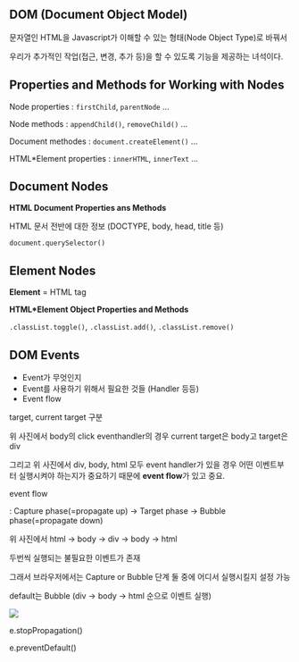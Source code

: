 ## DOM (Document Object Model)

문자열인 HTML을 Javascript가 이해할 수 있는 형태(Node Object Type)로 바꿔서

우리가 추가적인 작업(접근, 변경, 추가 등)을 할 수 있도록 기능을 제공하는 녀석이다.





## Properties and Methods for Working with Nodes

Node properties	:	 `firstChild`, `parentNode` ...

Node methods	:	`appendChild()`, `removeChild()` ...

Document methodes	:	`document.createElement()` ...

HTML*Element properties	:	`innerHTML`, `innerText` ...







## Document Nodes



**HTML Document Properties ans Methods**

HTML 문서 전반에 대한 정보 (DOCTYPE, body, head, title 등)

`document.querySelector()`





## Element Nodes



**Element** = HTML tag



**HTML*Element Object Properties and Methods**



`.classList.toggle()`, `.classList.add()`, `.classList.remove()`







## DOM Events

- Event가 무엇인지
- Event를 사용하기 위해서 필요한 것들 (Handler 등등)
- Event flow





target, current target 구분

위 사진에서 body의 click eventhandler의 경우 current target은 body고 target은 div



그리고 위 사진에서 div, body, html 모두 event handler가 있을 경우 어떤 이벤트부터 실행시켜야 하는지가 중요하기 때문에 **event flow**가 있고 중요.



event flow

: Capture phase(=propagate up) -> Target phase -> Bubble phase(=propagate down)



위 사진에서 html -> body -> div -> body -> html

두번씩 실행되는 불필요한 이벤트가 존재

그래서 브라우저에서는 Capture or Bubble 단계 둘 중에 어디서 실행시킬지 설정 가능

default는 Bubble (div -> body -> html 순으로 이벤트 실행)



![](https://d259t2jj6zp7qm.cloudfront.net/images/c_scale%2Cw_300-capture-bubble_nbgmry.png)



 e.stopPropagation()

e.preventDefault()



